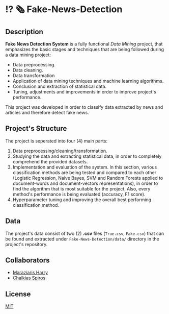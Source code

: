 # :interrobang: :newspaper_roll: Fake-News-Detection

## Description
**Fake News Detection System** is a fully functional *Data Mining* project, that emphasizes the basic stages and techniques that are being followed during a data mining project:
- Data preprocessing.
- Data cleaning.
- Data transformation
- Application of data mining techniques and machine learning algorithms.
- Conclusion and extraction of statistical data.
- Tuning, adjustments and improvements in order to improve project's performance.

This project was developed in order to classify data extracted by news and articles and therefore detect fake news.

## Project's Structure
The project is seperated into four (4) main parts:
1. Data preprocessing/cleaning/transformation.
2. Studying the data and extracting statistical data, in order to completely comprehend the provided datasets.
3. Implementation and evaluation of the system. In this section, various classification methods are being tested and compared to each other (Logistic Regression, Naive Bayes, SVM and Random Forests applied to document-words and document-vectors representations), in order to find the algorithm that is most suitable for the project. Also, every method's performance is being evaluated (accuracy, F1 score).
4. Hyperparameter tuning and improving the overall best performing classification method.

## Data
The project's data consist of two (2) **.csv** files (`True.csv`, `Fake.csv`) that can be found and extracted under `Fake-News-Detection/data/` directory in the project's repository.

## Collaborators
* [Maraziaris Harry](https://github.com/cmaraziaris)
* [Chalkias Spiros](https://github.com/spChalk)

## License
[MIT](https://choosealicense.com/licenses/mit/)
